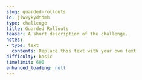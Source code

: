 ```yaml
---
slug: guarded-rollouts
id: jiwvykydtdmh
type: challenge
title: Guarded Rollouts
teaser: A short description of the challenge.
notes:
- type: text
  contents: Replace this text with your own text
difficulty: basic
timelimit: 600
enhanced_loading: null
---
```

